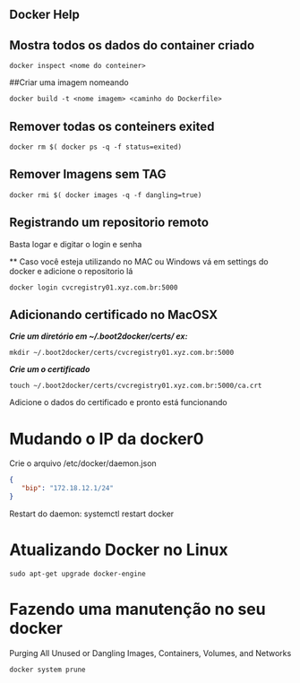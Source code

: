 ## Docker Help

## Mostra todos os dados do container criado
```
docker inspect <nome do conteiner>
```

##Criar uma imagem nomeando
```
docker build -t <nome imagem> <caminho do Dockerfile>
```

## Remover todas os conteiners exited
```
docker rm $( docker ps -q -f status=exited)
```

## Remover Imagens sem TAG
```
docker rmi $( docker images -q -f dangling=true)
```

## Registrando um repositorio remoto
Basta logar e digitar o login e senha

** Caso você esteja utilizando no MAC ou Windows vá em settings do docker e adicione o repositorio lá

```
docker login cvcregistry01.xyz.com.br:5000
```

## Adicionando certificado no MacOSX
***Crie um diretório em ~/.boot2docker/certs/ ex:***

```
mkdir ~/.boot2docker/certs/cvcregistry01.xyz.com.br:5000
```

***Crie um o certificado***
```
touch ~/.boot2docker/certs/cvcregistry01.xyz.com.br:5000/ca.crt
```
Adicione o dados do certificado e pronto está funcionando

# Mudando o IP da docker0

Crie o arquivo /etc/docker/daemon.json

```json
{
   "bip": "172.18.12.1/24"
}
```
 Restart do daemon: systemctl restart docker

# Atualizando Docker no Linux

```
sudo apt-get upgrade docker-engine
```

# Fazendo uma manutenção no seu docker

Purging All Unused or Dangling Images, Containers, Volumes, and Networks

```
docker system prune
``` 



